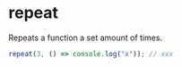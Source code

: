 # repeat

Repeats a function a set amount of times.

```typescript
repeat(3, () => console.log("x")); // xxx
```
